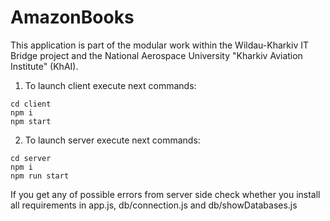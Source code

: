 # AmazonBooks
This application is part of the modular work within the Wildau-Kharkiv IT Bridge project and the National Aerospace University "Kharkiv Aviation Institute" (KhAI).

1. To launch client execute next commands:
```
cd client
npm i
npm start
```

2. To launch server execute next commands:
```
cd server
npm i
npm run start
```

If you get any of possible errors from server side check whether you install all requirements in
app.js, db/connection.js and db/showDatabases.js